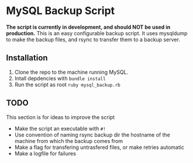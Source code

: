 # MySQL Backup Script
**The script is currently in development, and should NOT be used in production.** This is an easy configurable backup
script. It uses mysqldump to make the backup files, and rsync to transfer them to a backup server.

## Installation
1. Clone the repo to the machine running MySQL.
2. Intall depdencies with `bundle install`
2. Run the script as root `ruby mysql_backup.rb`

## TODO
This section is for ideas to improve the script
- Make the script an executable with `#!`
- Use convention of naming rsync backup dir the hostname of the machine from which the backup comes from
- Make a flag for transfering untrasfered files, or make retries automatic
- Make a logfile for failures
